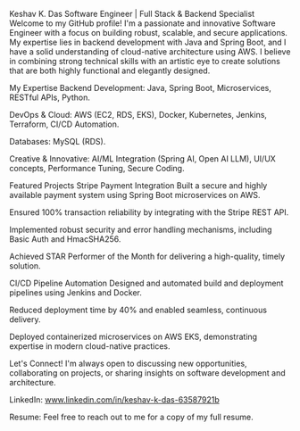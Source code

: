 Keshav K. Das
Software Engineer | Full Stack & Backend Specialist
Welcome to my GitHub profile! I'm a passionate and innovative Software Engineer with a focus on building robust, scalable, and secure applications. My expertise lies in backend development with Java and Spring Boot, and I have a solid understanding of cloud-native architecture using AWS. I believe in combining strong technical skills with an artistic eye to create solutions that are both highly functional and elegantly designed.

My Expertise
Backend Development: Java, Spring Boot, Microservices, RESTful APIs, Python.

DevOps & Cloud: AWS (EC2, RDS, EKS), Docker, Kubernetes, Jenkins, Terraform, CI/CD Automation.

Databases: MySQL (RDS).

Creative & Innovative: AI/ML Integration (Spring AI, Open AI LLM), UI/UX concepts, Performance Tuning, Secure Coding.

Featured Projects
Stripe Payment Integration
Built a secure and highly available payment system using Spring Boot microservices on AWS.

Ensured 100% transaction reliability by integrating with the Stripe REST API.

Implemented robust security and error handling mechanisms, including Basic Auth and HmacSHA256.

Achieved STAR Performer of the Month for delivering a high-quality, timely solution.

CI/CD Pipeline Automation
Designed and automated build and deployment pipelines using Jenkins and Docker.

Reduced deployment time by 40% and enabled seamless, continuous delivery.

Deployed containerized microservices on AWS EKS, demonstrating expertise in modern cloud-native practices.

Let's Connect!
I'm always open to discussing new opportunities, collaborating on projects, or sharing insights on software development and architecture.

LinkedIn: www.linkedin.com/in/keshav-k-das-63587921b

Resume: Feel free to reach out to me for a copy of my full resume.
